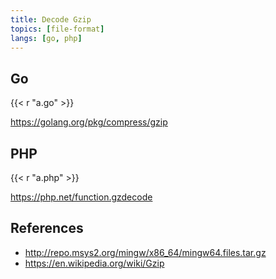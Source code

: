 ```yaml
---
title: Decode Gzip
topics: [file-format]
langs: [go, php]
---
```


## Go

{{< r "a.go" >}}

<https://golang.org/pkg/compress/gzip>

## PHP

{{< r "a.php" >}}

<https://php.net/function.gzdecode>

## References

- <http://repo.msys2.org/mingw/x86_64/mingw64.files.tar.gz>
- <https://en.wikipedia.org/wiki/Gzip>
